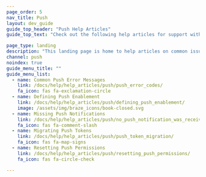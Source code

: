 ```yaml
---
page_order: 5
nav_title: Push
layout: dev_guide
guide_top_header: "Push Help Articles"
guide_top_text: "Check out the following help articles for support with troubleshooting common issues with push messages."

page_type: landing
description: "This landing page is home to help articles on common issues with push messages."
channel: push
noindex: true
guide_menu_title: ""
guide_menu_list:
  - name: Common Push Error Messages
    link: /docs/help/help_articles/push/push_error_codes/
    fa_icon: fas fa-exclamation-circle
  - name: Defining Push Enablement
    link: /docs/help/help_articles/push/defining_push_enablement/
    image: /assets/img/braze_icons/book-closed.svg
  - name: Missing Push Notifications
    link: /docs/help/help_articles/push/no_push_notification_was_received/
    fa_icon: fas fa-comment-slash
  - name: Migrating Push Tokens
    link: /docs/help/help_articles/push/push_token_migration/
    fa_icon: fas fa-map-signs
  - name: Resetting Push Permissions
    link: /docs/help/help_articles/push/resetting_push_permissions/
    fa_icon: fas fa-circle-check

---
```

